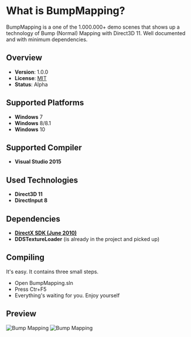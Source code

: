 What is BumpMapping?
====================
BumpMapping is a one of the 1.000.000+ demo scenes that shows up a technology of Bump (Normal) Mapping with Direct3D 11. Well documented and with minimum dependencies. 

Overview
--------
- **Version**: 1.0.0
- **License**: [MIT](https://github.com/weelhelmer/BumpMapping/master/LICENSE)
- **Status**: Alpha

Supported Platforms
-------------------
- **Windows** 7
- **Windows** 8/8.1
- **Windows** 10

Supported Compiler
------------------
- **Visual Studio 2015**

Used Technologies
-----------------
- **Direct3D 11**
- **DirectInput 8**

Dependencies
------------
- [**DirectX SDK (June 2010)**](https://www.microsoft.com/en-us/download/details.aspx?id=6812)
- **DDSTextureLoader** (is already in the project and picked up)

Compiling
---------
It's easy. It contains three small steps.
- Open BumpMapping.sln
- Press Ctr+F5
- Everything's waiting for you. Enjoy yourself

Preview
-----------
![Bump Mapping](http://images.vfl.ru/ii/1529655624/6a3d5a25/22206808.jpg)
![Bump Mapping](http://images.vfl.ru/ii/1529655625/7b308706/22206809.jpg)
